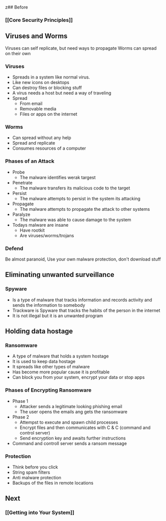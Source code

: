 z## Before
### [[Core Security Principles]]

## Viruses and Worms
Viruses can self replicate, but need ways to propagate
Worms can spread on their own
### Viruses
- Spreads in a system like normal virus.
- Like new icons on desktops
- Can destroy files or blocking stuff
- A virus needs a host but need a way of traveling
- Spread
	- From email
	- Removable media
	- Files or apps on the internet
### Worms
- Can spread without any help
- Spread and replicate
- Consumes resources of a computer
### Phases of an Attack
- Probe
	- The malware identifies werak targest
- Penetrate
	- The malware transfers its malicious code to the target
- Persist
	- The malware attempts to persist in the system its attacking
- Propagate
	- The malware attempts to propagate the attack to other systems
- Paralyze
	- The malware was able to cause damage to the system
- Todays malware are insane
	- Have rootkit
	- Are viruses/worms/trojans
### Defend
Be almost paranoid, Use your own malware protection, don't download stuff

## Eliminating unwanted surveillance
### Spyware
- Is a type of malware that tracks information and records activity and sends the information to somebody
- Trackware is Spyware that tracks the habits of the person in the internet
- It is not illegal but it is an unwanted program
## Holding data hostage
### Ransomware
- A type of malware that holds a system hostage
- It is used to keep data hostage
- It spreads like other types of malware
- Has become more popular cause it is profitable
- Can block you from your system, encrypt your data or stop apps
### Phases of Encrypting Ransomware
- Phase 1
	- Attacker sends a legitimate looking phishing email
	- The user opens the emails ang gets the ransomware
- Phase 2
	- Attempst to execute and spawn child processes
	- Encrypt files and then communicates with C & C (command and control server)
	- Send encryption key and awaits further instructions
- Command and controll server sends a ransom message 
### Protection
- Think before you click
- String spam filters
- Anti malware protection
- Backups of the files in remote locations

## Next
### [[Getting into Your System]]